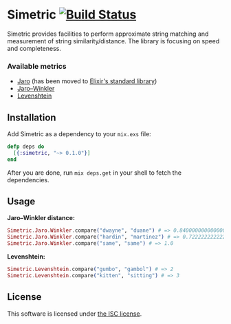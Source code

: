 # Simetric [![Build Status](https://travis-ci.org/lexmag/simetric.svg)](https://travis-ci.org/lexmag/simetric)

Simetric provides facilities to perform approximate string matching and measurement of string similarity/distance.
The library is focusing on speed and completeness.

### Available metrics

* [Jaro](http://en.wikipedia.org/wiki/Jaro-Winkler_distance) (has been moved to [Elixir's standard library](https://hexdocs.pm/elixir/String.html#jaro_distance/2))
* [Jaro–Winkler](http://en.wikipedia.org/wiki/Jaro-Winkler_distance)
* [Levenshtein](http://en.wikipedia.org/wiki/Levenshtein_distance)

## Installation

Add Simetric as a dependency to your `mix.exs` file:

```elixir
defp deps do
  [{:simetric, "~> 0.1.0"}]
end
```

After you are done, run `mix deps.get` in your shell to fetch the dependencies.

## Usage

__Jaro–Winkler distance:__
```elixir
Simetric.Jaro.Winkler.compare("dwayne", "duane") # => 0.8400000000000001
Simetric.Jaro.Winkler.compare("hardin", "martinez") # => 0.7222222222222222
Simetric.Jaro.Winkler.compare("same", "same") # => 1.0
```

__Levenshtein:__
```elixir
Simetric.Levenshtein.compare("gumbo", "gambol") # => 2
Simetric.Levenshtein.compare("kitten", "sitting") # => 3
```

## License

This software is licensed under [the ISC license](LICENSE).
